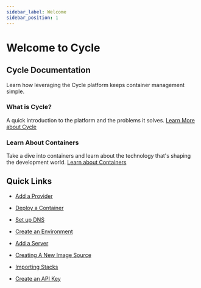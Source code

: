 ```yaml
---
sidebar_label: Welcome
sidebar_position: 1
---
```


# Welcome to Cycle

## Cycle Documentation

Learn how leveraging the Cycle platform keeps container management simple.

### What is Cycle?

A quick introduction to the platform and the problems it solves. [Learn More about Cycle](https://www.cycle.io)

### Learn About Containers

Take a dive into containers and learn about the technology that's shaping the development world. [Learn about Containers](https://www.cycle.io)

## Quick Links 

* [Add a Provider](/docs/infrastructure/providers/adding-providers)

* [Deploy a Container](/docs/environments/deployments/deploy-single-container)

* [Set up DNS](/docs/DNS/zones/zone-management#create-the-zone)

* [Create an Environment](/docs/environments/managing-environments#environment-create)

* [Add a Server](/docs/infrastructure/add-infrastructure)

*  [Creating A New Image Source](/docs/images/sources/sources-overview#creating-sources)

*  [Importing Stacks](/docs/stacks/stacks-workflow#importing-from-a-git-repo)

*  [Create an API Key](/docs/hubs/API-access/api-key-generate)


